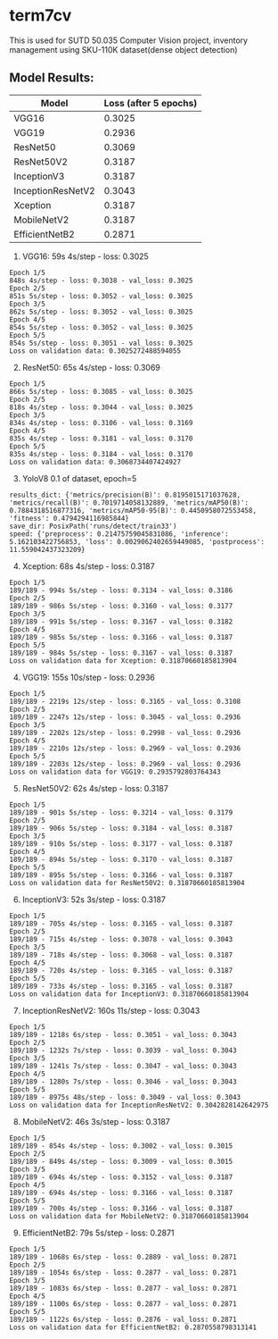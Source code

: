 # term7cv
This is used for SUTD 50.035 Computer Vision project, inventory management using SKU-110K dataset(dense object detection)

## Model Results:
| Model | Loss (after 5 epochs)  |
|-------|------------------------|
| VGG16 | 0.3025 | 
| VGG19 | 0.2936 |
| ResNet50 | 0.3069 |
| ResNet50V2 | 0.3187 |
| InceptionV3 | 0.3187 |
| InceptionResNetV2 | 0.3043 |
| Xception | 0.3187 |
| MobileNetV2 | 0.3187 |
| EfficientNetB2 | 0.2871 |

1. VGG16: 59s 4s/step - loss: 0.3025
```
Epoch 1/5
848s 4s/step - loss: 0.3038 - val_loss: 0.3025
Epoch 2/5
851s 5s/step - loss: 0.3052 - val_loss: 0.3025
Epoch 3/5
862s 5s/step - loss: 0.3052 - val_loss: 0.3025
Epoch 4/5
854s 5s/step - loss: 0.3052 - val_loss: 0.3025
Epoch 5/5
854s 5s/step - loss: 0.3051 - val_loss: 0.3025
Loss on validation data: 0.3025272488594055
```

2. ResNet50: 65s 4s/step - loss: 0.3069
```
Epoch 1/5
866s 5s/step - loss: 0.3085 - val_loss: 0.3025
Epoch 2/5
818s 4s/step - loss: 0.3044 - val_loss: 0.3025
Epoch 3/5
834s 4s/step - loss: 0.3106 - val_loss: 0.3169
Epoch 4/5
835s 4s/step - loss: 0.3181 - val_loss: 0.3170
Epoch 5/5
835s 4s/step - loss: 0.3184 - val_loss: 0.3170
Loss on validation data: 0.3068734407424927
```

3. YoloV8 0.1 of dataset, epoch=5
```
results_dict: {'metrics/precision(B)': 0.8195015171037628, 'metrics/recall(B)': 0.7019714058132889, 'metrics/mAP50(B)': 0.7884318516877316, 'metrics/mAP50-95(B)': 0.4450958072553458, 'fitness': 0.4794294116985844}
save_dir: PosixPath('runs/detect/train33')
speed: {'preprocess': 0.21475759045831086, 'inference': 5.162103422756853, 'loss': 0.0029062402659449085, 'postprocess': 11.559042437323209}
```

4. Xception: 68s 4s/step - loss: 0.3187
```
Epoch 1/5
189/189 - 994s 5s/step - loss: 0.3134 - val_loss: 0.3186
Epoch 2/5
189/189 - 986s 5s/step - loss: 0.3160 - val_loss: 0.3177
Epoch 3/5
189/189 - 991s 5s/step - loss: 0.3167 - val_loss: 0.3182
Epoch 4/5
189/189 - 985s 5s/step - loss: 0.3166 - val_loss: 0.3187
Epoch 5/5
189/189 - 984s 5s/step - loss: 0.3167 - val_loss: 0.3187
Loss on validation data for Xception: 0.31870660185813904
```

4. VGG19: 155s 10s/step - loss: 0.2936
```
Epoch 1/5
189/189 - 2219s 12s/step - loss: 0.3165 - val_loss: 0.3108
Epoch 2/5
189/189 - 2247s 12s/step - loss: 0.3045 - val_loss: 0.2936
Epoch 3/5
189/189 - 2202s 12s/step - loss: 0.2998 - val_loss: 0.2936
Epoch 4/5
189/189 - 2210s 12s/step - loss: 0.2969 - val_loss: 0.2936
Epoch 5/5
189/189 - 2203s 12s/step - loss: 0.2969 - val_loss: 0.2936
Loss on validation data for VGG19: 0.2935792803764343
```

5. ResNet50V2: 62s 4s/step - loss: 0.3187
```
Epoch 1/5
189/189 - 901s 5s/step - loss: 0.3214 - val_loss: 0.3179
Epoch 2/5
189/189 - 906s 5s/step - loss: 0.3184 - val_loss: 0.3187
Epoch 3/5
189/189 - 910s 5s/step - loss: 0.3177 - val_loss: 0.3187
Epoch 4/5
189/189 - 894s 5s/step - loss: 0.3170 - val_loss: 0.3187
Epoch 5/5
189/189 - 895s 5s/step - loss: 0.3166 - val_loss: 0.3187
Loss on validation data for ResNet50V2: 0.31870660185813904
```

6. InceptionV3: 52s 3s/step - loss: 0.3187
```
Epoch 1/5
189/189 - 705s 4s/step - loss: 0.3165 - val_loss: 0.3187
Epoch 2/5
189/189 - 715s 4s/step - loss: 0.3078 - val_loss: 0.3043
Epoch 3/5
189/189 - 718s 4s/step - loss: 0.3068 - val_loss: 0.3187
Epoch 4/5
189/189 - 720s 4s/step - loss: 0.3165 - val_loss: 0.3187
Epoch 5/5
189/189 - 733s 4s/step - loss: 0.3165 - val_loss: 0.3187
Loss on validation data for InceptionV3: 0.31870660185813904
```

7. InceptionResNetV2: 160s 11s/step - loss: 0.3043
```
Epoch 1/5
189/189 - 1218s 6s/step - loss: 0.3051 - val_loss: 0.3043
Epoch 2/5
189/189 - 1232s 7s/step - loss: 0.3039 - val_loss: 0.3043
Epoch 3/5
189/189 - 1241s 7s/step - loss: 0.3047 - val_loss: 0.3043
Epoch 4/5
189/189 - 1280s 7s/step - loss: 0.3046 - val_loss: 0.3043
Epoch 5/5
189/189 - 8975s 48s/step - loss: 0.3049 - val_loss: 0.3043
Loss on validation data for InceptionResNetV2: 0.3042828142642975
```

8. MobileNetV2: 46s 3s/step - loss: 0.3187
```
Epoch 1/5
189/189 - 854s 4s/step - loss: 0.3002 - val_loss: 0.3015
Epoch 2/5
189/189 - 849s 4s/step - loss: 0.3009 - val_loss: 0.3015
Epoch 3/5
189/189 - 694s 4s/step - loss: 0.3152 - val_loss: 0.3187
Epoch 4/5
189/189 - 694s 4s/step - loss: 0.3166 - val_loss: 0.3187
Epoch 5/5
189/189 - 700s 4s/step - loss: 0.3166 - val_loss: 0.3187
Loss on validation data for MobileNetV2: 0.31870660185813904
```

9. EfficientNetB2: 79s 5s/step - loss: 0.2871
```
Epoch 1/5
189/189 - 1068s 6s/step - loss: 0.2889 - val_loss: 0.2871
Epoch 2/5
189/189 - 1054s 6s/step - loss: 0.2877 - val_loss: 0.2871
Epoch 3/5
189/189 - 1083s 6s/step - loss: 0.2877 - val_loss: 0.2871
Epoch 4/5
189/189 - 1100s 6s/step - loss: 0.2877 - val_loss: 0.2871
Epoch 5/5
189/189 - 1122s 6s/step - loss: 0.2876 - val_loss: 0.2871
Loss on validation data for EfficientNetB2: 0.2870558798313141
```